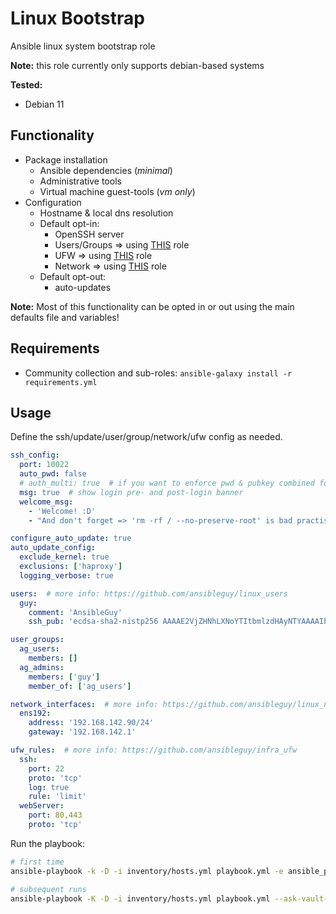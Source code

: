 # Linux Bootstrap
Ansible linux system bootstrap role

**Note:** this role currently only supports debian-based systems

**Tested:**
* Debian 11

## Functionality

* Package installation
  * Ansible dependencies (_minimal_)
  * Administrative tools
  * Virtual machine guest-tools (_vm only_)
* Configuration
  * Hostname & local dns resolution
  * Default opt-in:
    * OpenSSH server
    * Users/Groups => using [THIS](https://github.com/ansibleguy/linux_users) role
    * UFW => using [THIS](https://github.com/ansibleguy/infra_ufw) role
    * Network => using [THIS](https://github.com/ansibleguy/linux_networking) role
  * Default opt-out:
    * auto-updates


**Note:** Most of this functionality can be opted in or out using the main defaults file and variables!


## Requirements

* Community collection and sub-roles: ```ansible-galaxy install -r requirements.yml```


## Usage

Define the ssh/update/user/group/network/ufw config as needed.

```yaml
ssh_config:
  port: 10022
  auto_pwd: false
  # auth_multi: true  # if you want to enforce pwd & pubkey combined for ssh-authentication
  msg: true  # show login pre- and post-login banner
  welcome_msg:
    - 'Welcome! :D'
    - "And don't forget => 'rm -rf / --no-preserve-root' is bad practise"

configure_auto_update: true
auto_update_config:
  exclude_kernel: true
  exclusions: ['haproxy']
  logging_verbose: true

users:  # more info: https://github.com/ansibleguy/linux_users
  guy:
    comment: 'AnsibleGuy'
    ssh_pub: 'ecdsa-sha2-nistp256 AAAAE2VjZHNhLXNoYTItbmlzdHAyNTYAAAAIbmlzdHAyNTYAAABBBKkIlii1iJM240yPSPS5WhrdQwGFa7BTJZ59ia40wgVWjjg1JlTtr9K2W66fNb2zNO7tLkaNzPddMEsov2bJAno= guy@ansibleguy.net'

user_groups:
  ag_users:
    members: []
  ag_admins:
    members: ['guy']
    member_of: ['ag_users']

network_interfaces:  # more info: https://github.com/ansibleguy/linux_networking
  ens192:
    address: '192.168.142.90/24'
    gateway: '192.168.142.1'

ufw_rules:  # more info: https://github.com/ansibleguy/infra_ufw
  ssh:
    port: 22
    proto: 'tcp'
    log: true
    rule: 'limit'
  webServer:
    port: 80,443
    proto: 'tcp'
```

Run the playbook:
```bash
# first time
ansible-playbook -k -D -i inventory/hosts.yml playbook.yml -e ansible_port=22 -e ansible_user=root --ask-vault-pass```

# subsequent runs
ansible-playbook -K -D -i inventory/hosts.yml playbook.yml --ask-vault-pass
```